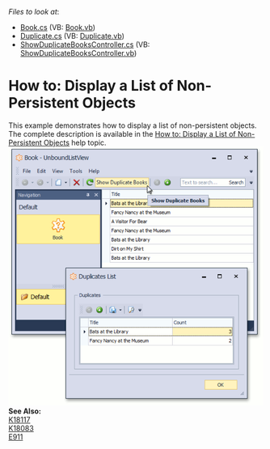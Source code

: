 <!-- default file list -->
*Files to look at*:

* [Book.cs](./CS/UnboundListView.Module/Book.cs) (VB: [Book.vb](./VB/UnboundListView.Module/Book.vb))
* [Duplicate.cs](./CS/UnboundListView.Module/Duplicate.cs) (VB: [Duplicate.vb](./VB/UnboundListView.Module/Duplicate.vb))
* [ShowDuplicateBooksController.cs](./CS/UnboundListView.Module/ShowDuplicateBooksController.cs) (VB: [ShowDuplicateBooksController.vb](./VB/UnboundListView.Module/ShowDuplicateBooksController.vb))
<!-- default file list end -->
# How to: Display a List of Non-Persistent Objects


<p>This example demonstrates how to display a list of non-persistent objects. The complete description is available in the <a href="http://help.devexpress.com/#Xaf/CustomDocument3167"><u>How to: Display a List of Non-Persistent Objects</u></a> help topic.<br />
<img src="https://raw.githubusercontent.com/DevExpress-Examples/how-to-display-a-list-of-non-persistent-objects-e980/13.1.4+/media/240a07d1-a035-412c-a919-e8a94229d9d5.png"><br />
<strong>See Also:</strong><br />
<a href="https://www.devexpress.com/Support/Center/p/K18117">K18117</a><br />
<a href="https://www.devexpress.com/Support/Center/p/K18083">K18083</a><br />
<a href="https://www.devexpress.com/Support/Center/p/E911">E911</a></p>

<br/>


